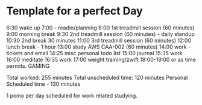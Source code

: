 # Template for a perfect Day

6:30 wake up
7:00 - readin/planning
8:00 1st treadmill session (60 minutes)
9:00 morning break
9:30 2nd treadmill session (60 minutes) - daily standup
10:30 2nd break 30 minutes
11:00 3rd treadmill session (60 minutes)
12:00 lunch break - 1 hour
13:00 study AWS CAA-002 (60 minutes)
14:00 work - tickets and email
14:25 misc personal todo list
15:00 journal
15:35 work
16:00 meditate
16:35 work
17:00 weight training/zwift
18:00-19:00 or as time permits. GAMING

Total worked: 255 minutes
Total unscheduled time: 120 minutes
Personal Scheduled time - 130 minutes

1 pomo per day scheduled for work related studying.
